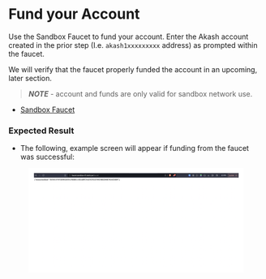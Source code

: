 # Fund your Account

Use the Sandbox Faucet to fund your account.  Enter the Akash account created in the prior step (I.e. `akash1xxxxxxxxx` address) as prompted within the faucet.

We will verify that the faucet properly funded the account in an upcoming, later section.

> _**NOTE**_ - account and funds are only valid for sandbox network use.

* [Sandbox Faucet](https://faucet.sandbox-01.aksh.pw/)

### Expected Result

* The following, example screen will appear if funding from the faucet was successful:

<figure><img src="../../../.gitbook/assets/txScreenShot.png" alt=""><figcaption></figcaption></figure>

